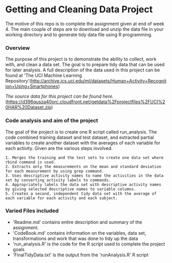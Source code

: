 # Getting and Cleaning Data Project

The motive of this repo is to complete the assignment given at end of week 4. 
The main couple of steps are to download and unzip the data file in your working directory and to generate tidy data file using R programming.

### Overview
The purpose of this project is to demonstrate the ability to collect, work with, and clean a data set. The goal is to prepare tidy data that can be used for later analysis. A full description of the data used in this project can be found at 'The UCI Machine Learning Repository'(http://archive.ics.uci.edu/ml/datasets/Human+Activity+Recognition+Using+Smartphones)

*The source data for this project can be found here.*(https://d396qusza40orc.cloudfront.net/getdata%2Fprojectfiles%2FUCI%20HAR%20Dataset.zip)


### Code analysis and aim of the project
The goal of the project is to create one R script called run_analysis.
The code combined training dataset and test dataset,  and extracted partial variables to create another dataset with the averages of each variable for each activity.
Given are the various steps involved.

    1. Merges the training and the test sets to create one data set where rbind command is used.
    2. Extracts only the measurements on the mean and standard deviation for each measurement by using grep command.
    3. Uses descriptive activity names to name the activities in the data set by converting activity labels to commands.
    4. Appropriately labels the data set with descriptive activity names by giving selected descriptive names to variable columns.
    5. Creates a second, independent tidy data set with the average of each variable for each activity and each subject.


### Varied Files included
* 'Readme.md' contains entire description and summary of the assignment.
* 'CodeBook.md' contains information on the variables, data set, transformations and work that was done to tidy up the data
* 'run_analysis.R' is the code for the R script used to complete the project goals
* 'FinalTidyData.txt' is the output from the 'runAnalysis.R' R script
